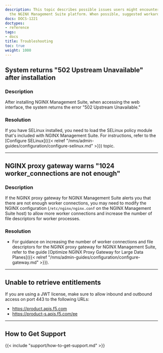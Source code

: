 ```yaml
---
description: This topic describes possible issues users might encounter when using
  the NGINX Management Suite platform. When possible, suggested workarounds are provided.
docs: DOCS-1221
doctypes:
- reference
tags:
- docs
title: Troubleshooting
toc: true
weight: 1000
---
```


## System returns "502 Upstream Unavailable" after installation</summary>

### Description

After installing NGINX Management Suite, when accessing the web interface, the system returns the error "502 Upstream Unavailable."

### Resolution

If you have SELinux installed, you need to load the SELinux policy module that's included with NGINX Management Suite. For instructions, refer to the [Configure SELinux]({{< relref "/nms/admin-guides/configuration/configure-selinux.md" >}}) topic.

---

## NGINX proxy gateway warns "1024 worker_connections are not enough"</summary>

### Description

If the NGINX proxy gateway for NGINX Management Suite alerts you that there are not enough worker connections, you may need to modify the NGINX configuration (`/etc/nginx/nginx.conf` on the NGINX Management Suite host) to allow more worker connections and increase the number of file descriptors for worker processes.

### Resolution

- For guidance on increasing the number of worker connections and file descriptors for the NGINX proxy gateway for NGINX Management Suite, refer to the guide [Optimize NGINX Proxy Gateway for Large Data Planes]({{< relref "/nms/admin-guides/configuration/configure-gateway.md" >}}).

---

## Unable to retrieve entitlements

If you are using a JWT license, make sure to allow inbound and outbound access on port 443 to the following URLs:

- <https://product.apis.f5.com>
- <https://product-s.apis.f5.com/ee>

---

## How to Get Support

{{< include "support/how-to-get-support.md" >}}
